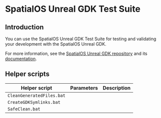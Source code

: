 # SpatialOS Unreal GDK Test Suite

## Introduction

You can use the SpatialOS Unreal GDK Test Suite for testing and validating your development with the SpatialOS Unreal GDK.

For more information, see the [SpatialOS Unreal GDK repository](https://github.com/improbable/UnrealGDK) and its [documentation](https://github.com/improbable/UnrealGDK/blob/master/docs/readme.md).

## Helper scripts

| Helper script | Parameters | Description |
| --- | --- | --- |
| `CleanGeneratedFiles.bat` |  |  |
| `CreateGDKSymlinks.bat` |  |  |
| `SafeClean.bat` |  |  |